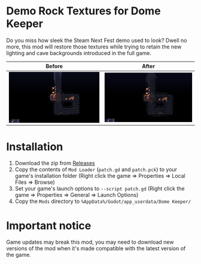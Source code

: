 # Demo Rock Textures for Dome Keeper

Do you miss how sleek the Steam Next Fest demo used to look? Dwell no more, this mod will restore those textures while trying to retain the new lighting and cave backgrounds introduced in the full game.

|Before|After|
|------|-----|
|![Before](/pic_before.png)|![After](/pic_after.png)|

# Installation

1. Download the zip from [Releases](https://github.com/leiftiger/dome-keeper-demo-rock-textures/releases)
2. Copy the contents of `Mod Loader` (`patch.gd` and `patch.pck`) to your game's installation folder (Right click the game => Properties => Local Files => Browse)
3. Set your game's launch options to `--script patch.gd` (Right click the game => Properties => General => Launch Options)
4. Copy the `Mods` directory to `%AppData%/Godot/app_userdata/Dome Keeper/`

# Important notice

Game updates may break this mod, you may need to download new versions of the mod when it's made compatible with the latest version of the game.
